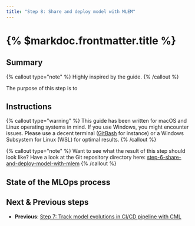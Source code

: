 ```yaml
---
title: "Step 8: Share and deploy model with MLEM"
---
```


# {% $markdoc.frontmatter.title %}

## Summary

{% callout type="note" %}
Highly inspired by the []() guide.
{% /callout %}

The purpose of this step is to

## Instructions

{% callout type="warning" %}
This guide has been written for macOS and Linux operating systems in mind. If you use Windows, you might encounter issues. Please use a decent terminal ([GitBash](https://gitforwindows.org/) for instance) or a Windows Subsystem for Linux (WSL) for optimal results.
{% /callout %}

{% callout type="note" %}
Want to see what the result of this step should look like? Have a look at the Git repository directory here: [step-6-share-and-deploy-model-with-mlem](https://github.com/csia-pme/a-guide-to-mlops/tree/main/pages/the-guide/step-6-share-and-deploy-model-with-mlem)
{% /callout %}

## State of the MLOps process

## Next & Previous steps

- **Previous**: [Step 7: Track model evolutions in CI/CD pipeline with CML](/the-guide/step-7-track-model-evolutions-in-cicd-pipeline-with-cml)
